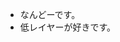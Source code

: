 - なんどーです。
- 低レイヤーが好きです。

<!---
nando-42/nando-42 is a ✨ special ✨ repository because its `README.md` (this file) appears on your GitHub profile.
You can click the Preview link to take a look at your changes.
--->
